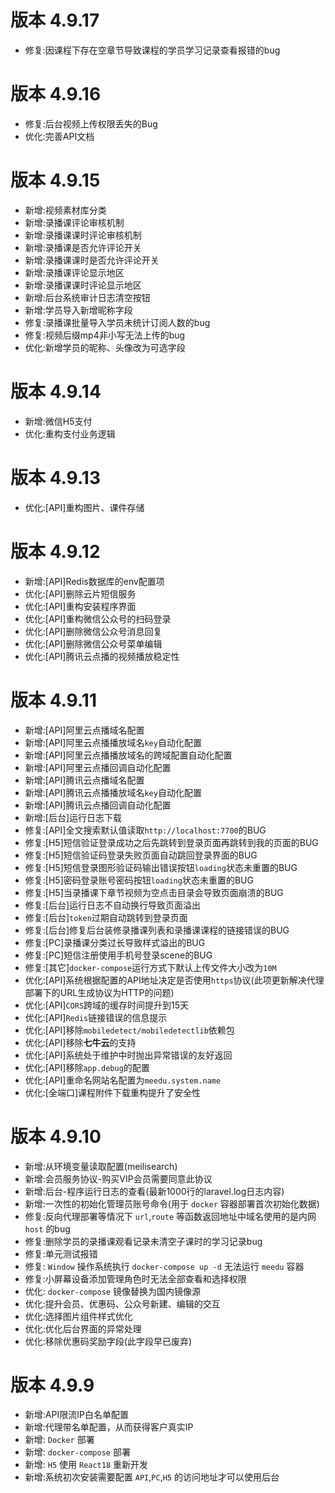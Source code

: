 # 版本 4.9.17

- 修复:因课程下存在空章节导致课程的学员学习记录查看报错的bug

# 版本 4.9.16

- 修复:后台视频上传权限丢失的Bug
- 优化:完善API文档

# 版本 4.9.15

- 新增:视频素材库分类
- 新增:录播课评论审核机制
- 新增:录播课课时评论审核机制
- 新增:录播课是否允许评论开关
- 新增:录播课课时是否允许评论开关
- 新增:录播课评论显示地区
- 新增:录播课课时评论显示地区
- 新增:后台系统审计日志清空按钮
- 新增:学员导入新增昵称字段
- 修复:录播课批量导入学员未统计订阅人数的bug
- 修复:视频后缀mp4非小写无法上传的bug
- 优化:新增学员的昵称、头像改为可选字段

# 版本 4.9.14

- 新增:微信H5支付
- 优化:重构支付业务逻辑

# 版本 4.9.13

- 优化:[API]重构图片、课件存储

# 版本 4.9.12

- 新增:[API]Redis数据库的env配置项
- 优化:[API]删除云片短信服务
- 优化:[API]重构安装程序界面
- 优化:[API]重构微信公众号的扫码登录
- 优化:[API]删除微信公众号消息回复
- 优化:[API]删除微信公众号菜单编辑
- 优化:[API]腾讯云点播的视频播放稳定性

# 版本 4.9.11

- 新增:[API]阿里云点播域名配置
- 新增:[API]阿里云点播播放域名`key`自动化配置
- 新增:[API]阿里云点播播放域名的跨域配置自动化配置
- 新增:[API]阿里云点播回调自动化配置
- 新增:[API]腾讯云点播域名配置
- 新增:[API]腾讯云点播播放域名`key`自动化配置
- 新增:[API]腾讯云点播回调自动化配置
- 新增:[后台]运行日志下载
- 修复:[API]全文搜索默认值读取`http://localhost:7700`的BUG
- 修复:[H5]短信验证登录成功之后先跳转到登录页面再跳转到我的页面的BUG
- 修复:[H5]短信验证码登录失败页面自动跳回登录界面的BUG
- 修复:[H5]短信登录图形验证码输出错误按钮`loading`状态未重置的BUG
- 修复:[H5]密码登录账号密码按钮`loading`状态未重置的BUG
- 修复:[H5]当录播课下章节视频为空点击目录会导致页面崩溃的BUG
- 修复:[后台]运行日志不自动换行导致页面溢出
- 修复:[后台]`token`过期自动跳转到登录页面
- 修复:[后台]修复后台装修录播课列表和录播课课程的链接错误的BUG
- 修复:[PC]录播课分类过长导致样式溢出的BUG
- 修复:[PC]短信注册使用手机号登录scene的BUG
- 修复:[其它]`docker-compose`运行方式下默认上传文件大小改为`10M`
- 优化:[API]系统根据配置的API地址决定是否使用`https`协议(此项更新解决代理部署下的URL生成协议为HTTP的问题)
- 优化:[API]`CORS`跨域的缓存时间提升到15天
- 优化:[API]`Redis`链接错误的信息提示
- 优化:[API]移除`mobiledetect/mobiledetectlib`依赖包
- 优化:[API]移除**七牛云**的支持
- 优化:[API]系统处于维护中时抛出异常错误的友好返回
- 优化:[API]移除`app.debug`的配置
- 优化:[API]重命名网站名配置为`meedu.system.name`
- 优化:[全端口]课程附件下载重构提升了安全性

# 版本 4.9.10

- 新增:从环境变量读取配置(meilisearch)
- 新增:会员服务协议-购买VIP会员需要同意此协议
- 新增:后台-程序运行日志的查看(最新1000行的laravel.log日志内容)
- 新增:一次性的初始化管理员账号命令(用于 `docker` 容器部署首次初始化数据)
- 修复:反向代理部署等情况下 `url`,`route` 等函数返回地址中域名使用的是内网 `host` 的bug
- 修复:删除学员的录播课观看记录未清空子课时的学习记录bug
- 修复:单元测试报错
- 修复: `Window` 操作系统执行 `docker-compose up -d` 无法运行 `meedu` 容器
- 修复:小屏幕设备添加管理角色时无法全部查看和选择权限
- 优化: `docker-compose` 镜像替换为国内镜像源
- 优化:提升会员、优惠码、公众号新建、编辑的交互
- 优化:选择图片组件样式优化
- 优化:优化后台界面的异常处理
- 优化:移除优惠码奖励字段(此字段早已废弃)

# 版本 4.9.9

- 新增:API限流IP白名单配置
- 新增:代理带名单配置，从而获得客户真实IP
- 新增: `Docker` 部署
- 新增: `docker-compose` 部署
- 新增: `H5` 使用 `React18` 重新开发
- 新增:系统初次安装需要配置 `API`,`PC`,`H5` 的访问地址才可以使用后台